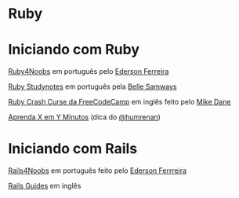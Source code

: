 # Ruby

# Iniciando com Ruby

[Ruby4Noobs](https://github.com/edersonferreira/ruby4noobs) em português pelo [Ederson Ferreira](https://github.com/edersonferreira/)

[Ruby Studynotes](https://github.com/bellesamways/studynotes/blob/master/Cursos/ruby_puro.md) em português pela [Belle Samways](https://github.com/bellesamways/)

[Ruby Crash Curse da FreeCodeCamp](https://www.youtube.com/watch?v=t_ispmWmdjY) em inglês feito pelo [Mike Dane](https://github.com/mikedane)

[Aprenda X em Y Minutos](https://learnxinyminutes.com/docs/pt-br/ruby-pt/) (dica do [@humrenan](https://github.com/humrenan/))

# Iniciando com Rails

[Rails4Noobs](https://github.com/edersonferreira/rails4noobs) em português feito pelo [Ederson Ferrreira](https://github.com/edersonferreira/)

[Rails Guides](https://guides.rubyonrails.org/) em inglês
